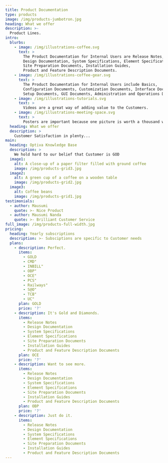 ```yaml
---
title: Product Documentation
type: products
image: /img/products-jumbotron.jpg
heading: What we offer
description: >-
  Product Lines.
intro:
  blurbs:
    - image: /img/illustrations-coffee.svg
      text: >
        The Product Documentation for Internal Users are Release Notes, 
        Design Documentation, System Specifications, Element Specifications, 
        Site Preparation Documents, Installation Guides, 
        Product and Feature Description Documents.
    - image: /img/illustrations-coffee-gear.svg
      text: >
        The Product Documentation for Internal Users include Basics, 
        Configuration Documents, Customization Documents, Interface Documents, 
        Setup Documents, GUI Documents, Administration and Operations Documentation.
    - image: /img/illustrations-tutorials.svg
      text: >
        Videos are a great way of adding value to the Customers.
    - image: /img/illustrations-meeting-space.svg
      text: >
        Posters are important because one picture is worth a thousand words.
  heading: What we offer
  description: >
    Customer Satisfaction in plenty...
main:
  heading: Optiva Knowledge Base
  description: >
    We hold hard to our belief that Customer is GOD
  image1:
    alt: A close-up of a paper filter filled with ground coffee
    image: /img/products-grid3.jpg
  image2:
    alt: A green cup of a coffee on a wooden table
    image: /img/products-grid2.jpg
  image3:
    alt: Coffee beans
    image: /img/products-grid1.jpg
testimonials:
  - author: Mausumi
    quote: >- Nice Product  
  - author: Mausumi Nanda
    quote: >- Brilliant Customer Service    
full_image: /img/products-full-width.jpg
pricing:
  heading: Yearly subscriptions
  description: >- Subsciptions are specific to Customer needs 
  plans:
    - description: Perfect.
      items:
        - GOLD
        - CMD"
        - INBILL"
        - OBP"
        - OCE"
        - PCS"
        - Railways"
        - S@O"
        - TCB"
        - UC"      
      plan: GOLD
      price: '?'
    - description: It's Gold and Diamonds.
      items:
        - Release Notes
        - Design Documentation
        - System Specifications
        - Element Specifications
        - Site Preparation Documents
        - Installation Guides
        - Product and Feature Description Documents
      plan: OCE
      price: '?'
    - description: Want to see more.
      items:
        - Release Notes
        - Design Documentation
        - System Specifications
        - Element Specifications
        - Site Preparation Documents
        - Installation Guides
        - Product and Feature Description Documents
      plan: OBP
      price: '?'
    - description: Just do it.
      items:
        - Release Notes
        - Design Documentation
        - System Specifications
        - Element Specifications
        - Site Preparation Documents
        - Installation Guides
        - Product and Feature Description Documents
---
```





